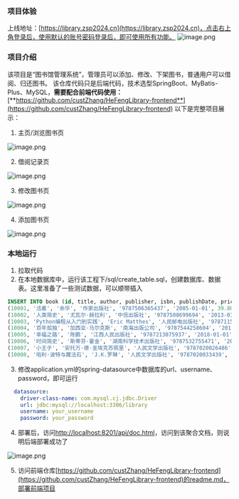 ### 项目体验
上线地址：[https://library.zsp2024.cn](https://library.zsp2024.cn)，点击右上角登录后，使用默认的账号密码登录后，即可使用所有功能。
![image.png](https://cdn.nlark.com/yuque/0/2024/png/43145378/1716215227262-01a53009-96c4-4bb8-9d7c-2cb211aaae2a.png#averageHue=%23fefdfd&clientId=u799b9a95-36ba-4&from=paste&height=739&id=uab707bdf&originHeight=1109&originWidth=2240&originalType=binary&ratio=1.5&rotation=0&showTitle=false&size=139192&status=done&style=none&taskId=uae63b3f4-94cc-4102-b0d2-1fe7f31e4f8&title=&width=1493.3333333333333)
### 项目介绍
该项目是“图书馆管理系统”，管理员可以添加、修改、下架图书，普通用户可以借阅、归还图书。
该仓库代码只是后端代码，技术选型SpringBoot、MyBatis-Plus、MySQL，**需要配合前端代码使用：**[**https://github.com/custZhang/HeFengLibrary-frontend**](https://github.com/custZhang/HeFengLibrary-frontend)
以下是完整项目展示：

1. 主页/浏览图书页

![image.png](https://cdn.nlark.com/yuque/0/2024/png/43145378/1716212581029-3649e5b8-d7e5-494e-952f-98d6306c6d5a.png#averageHue=%23fdfdfc&clientId=u3ebafe45-fa4c-4&from=paste&height=892&id=u108f55a6&originHeight=1338&originWidth=2238&originalType=binary&ratio=1.5&rotation=0&showTitle=false&size=156695&status=done&style=none&taskId=uf9867a5f-4cde-4a83-a057-712d1176d56&title=&width=1492)

2. 借阅记录页

![image.png](https://cdn.nlark.com/yuque/0/2024/png/43145378/1716212646629-3db32ef2-fba0-40b6-873a-9ffd90bbe035.png#averageHue=%23fdfcfc&clientId=u3ebafe45-fa4c-4&from=paste&height=892&id=u2dcb7ea3&originHeight=1338&originWidth=2238&originalType=binary&ratio=1.5&rotation=0&showTitle=false&size=172923&status=done&style=none&taskId=u38d7ab1b-b9cf-423f-9151-01ca1769d31&title=&width=1492)

3. 修改图书页

![image.png](https://cdn.nlark.com/yuque/0/2024/png/43145378/1716212875992-b2f5f651-9860-4400-ba58-a6d822bce3fb.png#averageHue=%23fdfdfd&clientId=u3ebafe45-fa4c-4&from=paste&height=892&id=ub2c1bbe9&originHeight=1338&originWidth=2238&originalType=binary&ratio=1.5&rotation=0&showTitle=false&size=120793&status=done&style=none&taskId=u966711f7-0c45-43ff-bec0-fa8a34122d8&title=&width=1492)

4. 添加图书页

![image.png](https://cdn.nlark.com/yuque/0/2024/png/43145378/1716212892133-793a8bf5-f204-452d-b272-916412419d4b.png#averageHue=%23fdfdfd&clientId=u3ebafe45-fa4c-4&from=paste&height=892&id=u42a74211&originHeight=1338&originWidth=2238&originalType=binary&ratio=1.5&rotation=0&showTitle=false&size=117244&status=done&style=none&taskId=u9d6c041c-b81e-4222-89ec-bf3decacf5e&title=&width=1492)
### 本地运行

1. 拉取代码
2. 在本地数据库中，运行该工程下/sql/create_table.sql，创建数据库、数据表。这里准备了一些测试数据，可以顺带插入
```sql
INSERT INTO book (id, title, author, publisher, isbn, publishDate, price, quantity, category, isDelete) VALUES
(10001, '活着', '余华', '作家出版社', '9787506365437', '2005-01-01', 39.80, 100, '小说', 0),
(10002, '人类简史', '尤瓦尔·赫拉利', '中信出版社', '9787508699694', '2013-01-01', 45.00, 80, '人文', 0),
(10003, 'Python编程从入门到实践', 'Eric Matthes', '人民邮电出版社', '9787115478239', '2016-01-01', 89.00, 120, '教育', 0),
(10004, '百年孤独', '加西亚·马尔克斯', '南海出版公司', '9787544258604', '2010-01-01', 49.80, 90, '艺术', 0),
(10005, '幸福之路', '陈鹏', '江西人民出版社', '9787213075937', '2018-01-01', 36.00, 110, '生活', 0),
(10006, '时间简史', '斯蒂芬·霍金', '湖南科学技术出版社', '9787532755471', '2001-01-01', 55.00, 70, '科普', 0),
(10007, '小王子', '安托万·德·圣埃克苏佩里', '人民文学出版社', '9787020026486', '2003-01-01', 29.80, 150, '儿童', 0),
(10008, '哈利·波特与魔法石', 'J.K.罗琳', '人民文学出版社', '9787020033439', '2016-01-01', 45.00, 100, '小说', 0);
```
3. 修改application.yml的spring-datasource中数据库的url、username、password，即可运行
```yaml
  datasource:
    driver-class-name: com.mysql.cj.jdbc.Driver
    url: jdbc:mysql://localhost:3306/library
    username: your_username
    password: your_password
```

4. 部署后，访问[http://localhost:8201/api/doc.html](http://localhost:8201/api/doc.html)，访问到该聚合文档，则说明后端部署成功了

![image.png](https://cdn.nlark.com/yuque/0/2024/png/43145378/1716213868749-e571f2ed-40c4-446a-bc25-33185e295ef0.png#averageHue=%23fdfdfd&clientId=u652fa99b-3fda-4&from=paste&height=615&id=u41214de6&originHeight=922&originWidth=2230&originalType=binary&ratio=1.5&rotation=0&showTitle=false&size=94443&status=done&style=none&taskId=ufd5a30cd-6a38-404c-b61f-fc9b657a675&title=&width=1486.6666666666667)

5. 访问前端仓库[https://github.com/custZhang/HeFengLibrary-frontend](https://github.com/custZhang/HeFengLibrary-frontend)的readme.md，部署前端项目
